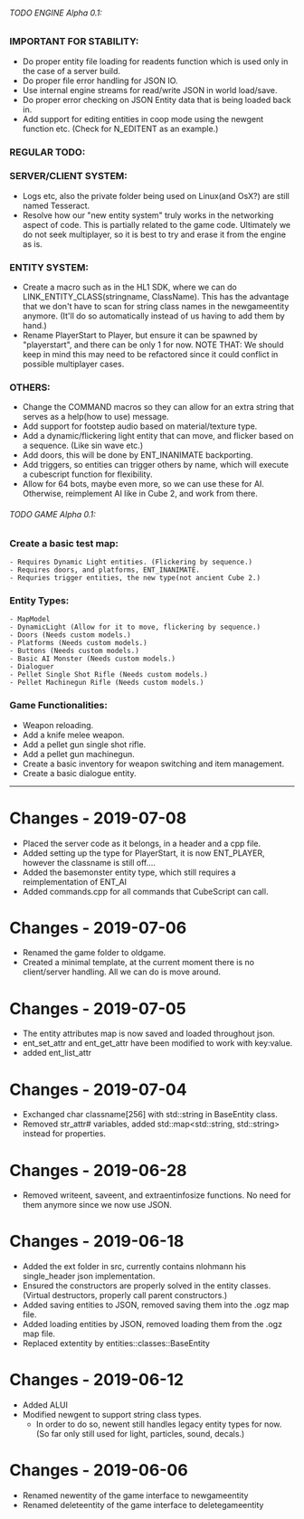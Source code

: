 ###### TODO ENGINE Alpha 0.1:
### IMPORTANT FOR STABILITY:
- Do proper entity file loading for readents function which is used only in the case of a server build.
- Do proper file error handling for JSON IO.
- Use internal engine streams for read/write JSON in world load/save.
- Do proper error checking on JSON Entity data that is being loaded back in.
- Add support for editing entities in coop mode using the newgent function etc. (Check for N_EDITENT as an example.)

### REGULAR TODO:
### SERVER/CLIENT SYSTEM:
- Logs etc, also the private folder being used on Linux(and OsX?) are still named Tesseract.
- Resolve how our "new entity system" truly works in the networking aspect of code. This is partially related to the game code.
Ultimately we do not seek multiplayer, so it is best to try and erase it from the engine as is.

### ENTITY SYSTEM:
- Create a macro such as in the HL1 SDK, where we can do LINK_ENTITY_CLASS(stringname, ClassName). This has the advantage that we don't have to scan for string class names in the newgameentity anymore. (It'll do so automatically instead of us having to add them by hand.)	
- Rename PlayerStart to Player, but ensure it can be spawned by "playerstart", and there can be only 1 for now.
  NOTE THAT: We should keep in mind this may need to be refactored since it could conflict in possible multiplayer cases.
  
### OTHERS: 
- Change the COMMAND macros so they can allow for an extra string that serves as a help(how to use) message.
- Add support for footstep audio based on material/texture type.
- Add a dynamic/flickering light entity that can move, and flicker based on a sequence. (Like sin wave etc.)
- Add doors, this will be done by ENT_INANIMATE backporting.
- Add triggers, so entities can trigger others by name, which will execute a cubescript function for flexibility.
- Allow for 64 bots, maybe even more, so we can use these for AI. Otherwise, reimplement AI like in Cube 2, and work from there.

###### TODO GAME Alpha 0.1:
### Create a basic test map:
	- Requires Dynamic Light entities. (Flickering by sequence.)
	- Requires doors, and platforms, ENT_INANIMATE.
	- Requries trigger entities, the new type(not ancient Cube 2.)

### Entity Types:
	- MapModel
	- DynamicLight (Allow for it to move, flickering by sequence.)
	- Doors (Needs custom models.)
	- Platforms (Needs custom models.)
	- Buttons (Needs custom models.)
	- Basic AI Monster (Needs custom models.)
	- Dialoguer 
	- Pellet Single Shot Rifle (Needs custom models.)
	- Pellet Machinegun Rifle (Needs custom models.)
	
### Game Functionalities:	
- Weapon reloading.
- Add a knife melee weapon.
- Add a pellet gun single shot rifle.
- Add a pellet gun machinegun.
- Create a basic inventory for weapon switching and item management.
- Create a basic dialogue entity.

-------------------------------------------------------------------------------------------------------------
# Changes - 2019-07-08
- Placed the server code as it belongs, in a header and a cpp file.
- Added setting up the type for PlayerStart, it is now ENT_PLAYER, however the classname is still off....
- Added the basemonster entity type, which still requires a reimplementation of ENT_AI
- Added commands.cpp for all commands that CubeScript can call.

# Changes - 2019-07-06
- Renamed the game folder to oldgame.
- Created a minimal template, at the current moment there is no client/server handling. All we can do is move around.

# Changes - 2019-07-05
- The entity attributes map is now saved and loaded throughout json.
- ent_set_attr and ent_get_attr have been modified to work with key:value.
- added ent_list_attr

# Changes - 2019-07-04
- Exchanged char classname[256] with std::string in BaseEntity class.
- Removed str_attr# variables, added std::map<std::string, std::string> instead for properties. 

# Changes - 2019-06-28
- Removed writeent, saveent, and extraentinfosize functions. No need for them anymore since we now use JSON.


# Changes - 2019-06-18
- Added the ext folder in src, currently contains nlohmann his single_header json implementation.
- Ensured the constructors are properly solved in the entity classes. (Virtual destructors, properly call parent constructors.)
- Added saving entities to JSON, removed saving them into the .ogz map file.
- Added loading entities by JSON, removed loading them from the .ogz map file.
- Replaced extentity by entities::classes::BaseEntity

# Changes - 2019-06-12
- Added ALUI
- Modified newgent to support string class types.
	- In order to do so, newent still handles legacy entity types for now. (So far only still used for light, particles, sound, decals.)

# Changes - 2019-06-06
- Renamed newentity of the game interface to newgameentity
- Renamed deleteentity of the game interface to deletegameentity

